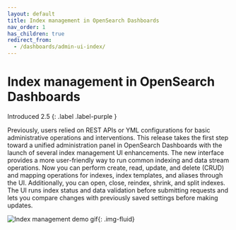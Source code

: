 ```yaml
---
layout: default
title: Index management in OpenSearch Dashboards
nav_order: 1
has_children: true
redirect_from:
  - /dashboards/admin-ui-index/
---
```


# Index management in OpenSearch Dashboards
Introduced 2.5
{: .label .label-purple }

Previously, users relied on REST APIs or YML configurations for basic administrative operations and interventions. This release takes the first step toward a unified administration panel in OpenSearch Dashboards with the launch of several index management UI enhancements. The new interface provides a more user-friendly way to run common indexing and data stream operations. Now you can perform create, read, update, and delete (CRUD) and mapping operations for indexes, index templates, and aliases through the UI. Additionally, you can open, close, reindex, shrink, and split indexes. The UI runs index status and data validation before submitting requests and lets you compare changes with previously saved settings before making updates.

<img src="{{site.url}}{{site.baseurl}}/images/admin-ui-index/admin-UI-preview.gif" alt="Index management demo gif">{: .img-fluid}